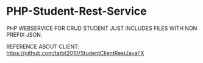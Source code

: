 # PHP-Student-Rest-Service
PHP WEBSERVICE FOR CRUD STUDENT JUST INCLUDES FILES WITH NON PREFIX JSON.

REFERENCE ABOUT CLIENT:
https://github.com/tatbt2010/StudentClientRestJavaFX
